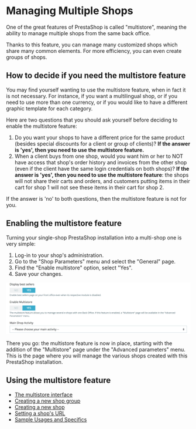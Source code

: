# Managing Multiple Shops

One of the great features of PrestaShop is called "multistore", meaning the ability to manage multiple shops from the same back office.

Thanks to this feature, you can manage many customized shops which share many common elements. For more efficiency, you can even create groups of shops.

## How to decide if you need the multistore feature <a id="ManagingMultipleShops-Howtodecideifyouneedthemultistorefeature"></a>

You may find yourself wanting to use the multistore feature, when in fact it is not necessary. For instance, if you want a multilingual shop, or if you need to use more than one currency, or if you would like to have a different graphic template for each category.

Here are two questions that you should ask yourself before deciding to enable the multistore feature:

1. Do you want your shops to have a different price for the same product \(besides special discounts for a client or group of clients\)? **If the answer is 'yes', then you need to use the multistore feature.**
2. When a client buys from one shop, would you want him or her to NOT have access that shop's order history and invoices from the other shop \(even if the client have the same login credentials on both shops\)? **If the answer is 'yes', then you need to use the multistore feature**: the shops will not share their carts and orders, and customers putting items in their cart for shop 1 will not see these items in their cart for shop 2.

If the answer is 'no' to both questions, then the multistore feature is not for you.

## Enabling the multistore feature <a id="ManagingMultipleShops-Enablingthemultistorefeature"></a>

Turning your single-shop PrestaShop installation into a multi-shop one is very simple:

1. Log-in to your shop's administration.
2. Go to the "Shop Parameters" menu and select the "General" page.
3. Find the "Enable multistore" option, select "Yes".
4. Save your changes.

![](../../.gitbook/assets/57081976%20%284%29%20%284%29.png)

There you go: the multistore feature is now in place, starting with the addition of the "Multistore" page under the "Advanced parameters" menu. This is the page where you will manage the various shops created with this PrestaShop installation.

## Using the multistore feature <a id="ManagingMultipleShops-Usingthemultistorefeature"></a>

* [The multistore interface](multistore-interface.md)
* [Creating a new shop group](creating-new-shop-group.md)
* [Creating a new shop](creating-new-shop.md)
* [Setting a shop's URL](setting-shop-url.md)
* [Sample Usages and Specifics](sample-usages-and-specifics.md)

